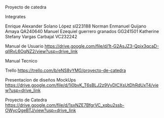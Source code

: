 Proyecto de catedra 

Integrates 

Enrique Alexander Solano López sl223188 
Norman Enmanuel Quijano Amaya QA240640 
Manuel Ezequiel guerrero granados GG241501 
Katherine Stefany Vargas Carbajal VC232242 

Manual de Usuario 
https://drive.google.com/file/d/1t-G2AsJZ3-Qpix3qcaD-qlIRvL6OqNZ2/view?usp=drive_link

Manual Tecnico


Trello
https://trello.com/b/eNS8vYMG/proyecto-de-catedra

Presentacion de diseños MockUps 
https://drive.google.com/file/d/1i0bvK_T6sBLJ2z9VyDlCXsUtDhRdUxT4/view?usp=drive_link

Proyecto de Catedra
https://drive.google.com/file/d/1sxNZE7BfgrVC_xqbu2ssb-OWycQgeBTJ/view?usp=drive_link
